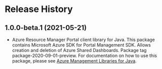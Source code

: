 # Release History

## 1.0.0-beta.1 (2021-05-21)

- Azure Resource Manager Portal client library for Java. This package contains Microsoft Azure SDK for Portal Management SDK. Allows creation and deletion of Azure Shared Dashboards. Package tag package-2020-09-01-preview. For documentation on how to use this package, please see [Azure Management Libraries for Java](https://aka.ms/azsdk/java/mgmt).
